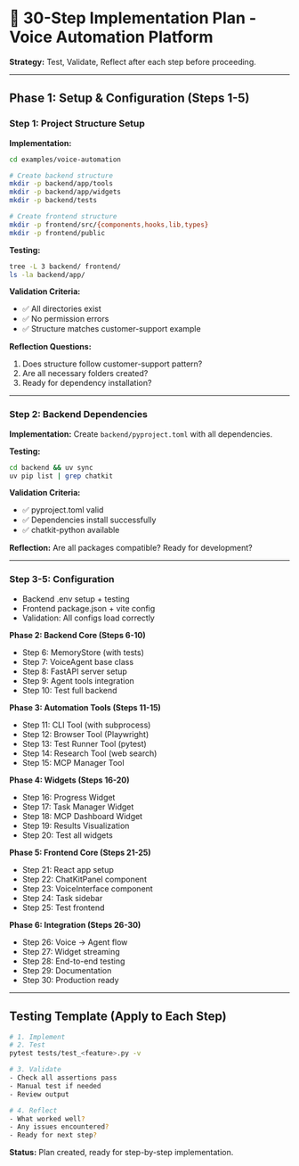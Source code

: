 # 🎯 30-Step Implementation Plan - Voice Automation Platform

**Strategy:** Test, Validate, Reflect after each step before proceeding.

---

## Phase 1: Setup & Configuration (Steps 1-5)

### Step 1: Project Structure Setup

**Implementation:**
```bash
cd examples/voice-automation

# Create backend structure
mkdir -p backend/app/tools
mkdir -p backend/app/widgets  
mkdir -p backend/tests

# Create frontend structure
mkdir -p frontend/src/{components,hooks,lib,types}
mkdir -p frontend/public
```

**Testing:**
```bash
tree -L 3 backend/ frontend/
ls -la backend/app/
```

**Validation Criteria:**
- ✅ All directories exist
- ✅ No permission errors
- ✅ Structure matches customer-support example

**Reflection Questions:**
1. Does structure follow customer-support pattern?
2. Are all necessary folders created?
3. Ready for dependency installation?

---

### Step 2: Backend Dependencies

**Implementation:**
Create `backend/pyproject.toml` with all dependencies.

**Testing:**
```bash
cd backend && uv sync
uv pip list | grep chatkit
```

**Validation Criteria:**
- ✅ pyproject.toml valid
- ✅ Dependencies install successfully
- ✅ chatkit-python available

**Reflection:**
Are all packages compatible? Ready for development?

---

### Step 3-5: Configuration
- Backend .env setup + testing
- Frontend package.json + vite config
- Validation: All configs load correctly

**Phase 2: Backend Core (Steps 6-10)**
- Step 6: MemoryStore (with tests)
- Step 7: VoiceAgent base class
- Step 8: FastAPI server setup
- Step 9: Agent tools integration
- Step 10: Test full backend

**Phase 3: Automation Tools (Steps 11-15)**
- Step 11: CLI Tool (with subprocess)
- Step 12: Browser Tool (Playwright)
- Step 13: Test Runner Tool (pytest)
- Step 14: Research Tool (web search)
- Step 15: MCP Manager Tool

**Phase 4: Widgets (Steps 16-20)**
- Step 16: Progress Widget
- Step 17: Task Manager Widget
- Step 18: MCP Dashboard Widget
- Step 19: Results Visualization
- Step 20: Test all widgets

**Phase 5: Frontend Core (Steps 21-25)**
- Step 21: React app setup
- Step 22: ChatKitPanel component
- Step 23: VoiceInterface component
- Step 24: Task sidebar
- Step 25: Test frontend

**Phase 6: Integration (Steps 26-30)**
- Step 26: Voice → Agent flow
- Step 27: Widget streaming
- Step 28: End-to-end testing
- Step 29: Documentation
- Step 30: Production ready

---

## Testing Template (Apply to Each Step)

```bash
# 1. Implement
# 2. Test
pytest tests/test_<feature>.py -v

# 3. Validate
- Check all assertions pass
- Manual test if needed
- Review output

# 4. Reflect
- What worked well?
- Any issues encountered?
- Ready for next step?
```

**Status:** Plan created, ready for step-by-step implementation.
